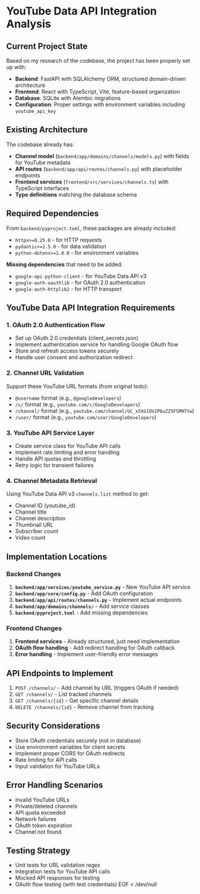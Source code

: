 # YouTube Data API Integration Analysis

## Current Project State
Based on my research of the codebase, the project has been properly set up with:
- **Backend**: FastAPI with SQLAlchemy ORM, structured domain-driven architecture
- **Frontend**: React with TypeScript, Vite, feature-based organization
- **Database**: SQLite with Alembic migrations
- **Configuration**: Proper settings with environment variables including `youtube_api_key`

## Existing Architecture
The codebase already has:
- **Channel model** (`backend/app/domains/channels/models.py`) with fields for YouTube metadata
- **API routes** (`backend/app/api/routes/channels.py`) with placeholder endpoints
- **Frontend services** (`frontend/src/services/channels.ts`) with TypeScript interfaces
- **Type definitions** matching the database schema

## Required Dependencies
From `backend/pyproject.toml`, these packages are already included:
- `httpx>=0.25.0` - for HTTP requests
- `pydantic>=2.5.0` - for data validation
- `python-dotenv>=1.0.0` - for environment variables

**Missing dependencies** that need to be added:
- `google-api-python-client` - for YouTube Data API v3
- `google-auth-oauthlib` - for OAuth 2.0 authentication
- `google-auth-httplib2` - for HTTP transport

## YouTube Data API Integration Requirements

### 1. OAuth 2.0 Authentication Flow
- Set up OAuth 2.0 credentials (client_secrets.json)
- Implement authentication service for handling Google OAuth flow
- Store and refresh access tokens securely
- Handle user consent and authorization redirect

### 2. Channel URL Validation
Support these YouTube URL formats (from original todo):
- `@username` format (e.g., `@googledevelopers`)
- `/c/` format (e.g., `youtube.com/c/GoogleDevelopers`)
- `/channel/` format (e.g., `youtube.com/channel/UC_x5XG1OV2P6uZZ5FSM9Ttw`)
- `/user/` format (e.g., `youtube.com/user/GoogleDevelopers`)

### 3. YouTube API Service Layer
- Create service class for YouTube API calls
- Implement rate limiting and error handling
- Handle API quotas and throttling
- Retry logic for transient failures

### 4. Channel Metadata Retrieval
Using YouTube Data API v3 `channels.list` method to get:
- Channel ID (youtube_id)
- Channel title
- Channel description
- Thumbnail URL
- Subscriber count
- Video count

## Implementation Locations

### Backend Changes
1. **`backend/app/services/youtube_service.py`** - New YouTube API service
2. **`backend/app/core/config.py`** - Add OAuth configuration
3. **`backend/app/api/routes/channels.py`** - Implement actual endpoints
4. **`backend/app/domains/channels/`** - Add service classes
5. **`backend/pyproject.toml`** - Add missing dependencies

### Frontend Changes
1. **Frontend services** - Already structured, just need implementation
2. **OAuth flow handling** - Add redirect handling for OAuth callback
3. **Error handling** - Implement user-friendly error messages

## API Endpoints to Implement
1. `POST /channels/` - Add channel by URL (triggers OAuth if needed)
2. `GET /channels/` - List tracked channels
3. `GET /channels/{id}` - Get specific channel details
4. `DELETE /channels/{id}` - Remove channel from tracking

## Security Considerations
- Store OAuth credentials securely (not in database)
- Use environment variables for client secrets
- Implement proper CORS for OAuth redirects
- Rate limiting for API calls
- Input validation for YouTube URLs

## Error Handling Scenarios
- Invalid YouTube URLs
- Private/deleted channels
- API quota exceeded
- Network failures
- OAuth token expiration
- Channel not found

## Testing Strategy
- Unit tests for URL validation regex
- Integration tests for YouTube API calls
- Mocked API responses for testing
- OAuth flow testing (with test credentials)
EOF < /dev/null
